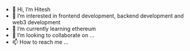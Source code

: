 - 👋 Hi, I’m Hitesh
- 👀 I’m interested in frontend development, backend development and web3 development
- 🌱 I’m currently learning ethereum
- 💞️ I’m looking to collaborate on ...
- 📫 How to reach me ...

<!---
hitu69/hitu69 is a ✨ special ✨ repository because its `README.md` (this file) appears on your GitHub profile.
You can click the Preview link to take a look at your changes.
--->
